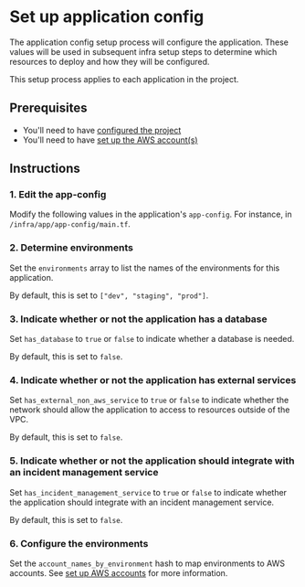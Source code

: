 # Set up application config

The application config setup process will configure the application. These values will be used in subsequent infra setup steps to determine which resources to deploy and how they will be configured.

This setup process applies to each application in the project.

## Prerequisites

* You'll need to have [configured the project](/infra/project-config/main.tf)
* You'll need to have [set up the AWS account(s)](./set-up-aws-accounts.md)

## Instructions

### 1. Edit the app-config

Modify the following values in the application's `app-config`. For instance, in `/infra/app/app-config/main.tf`.

### 2. Determine environments

Set the `environments` array to list the names of the environments for this application.

By default, this is set to `["dev", "staging", "prod"]`.

### 3. Indicate whether or not the application has a database

Set `has_database` to `true` or `false` to indicate whether a database is needed.

By default, this is set to `false`.

### 4. Indicate whether or not the application has external services

Set `has_external_non_aws_service` to `true` or `false` to indicate whether the network should allow the application to access to resources outside of the VPC.

By default, this is set to `false`.

### 5. Indicate whether or not the application should integrate with an incident management service

Set `has_incident_management_service` to `true` or `false` to indicate whether the application should integrate with an incident management service.

By default, this is set to `false`.

### 6. Configure the environments

Set the `account_names_by_environment` hash to map environments to AWS accounts. See [set up AWS accounts](./set-up-aws-accounts.md) for more information.
